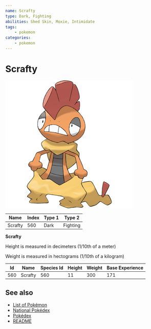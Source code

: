 ```yaml
---
name: Scrafty
type: Dark, Fighting
abilities: Shed Skin, Moxie, Intimidate
tags:
    - pokemon
categories:
    - pokemon
---
```


# Scrafty


![Scrafty](images/560.png)

| **Name** | **Index** | **Type 1** | **Type 2** |
|----|----|----|----|
| Scrafty | 560 | Dark | Fighting  |

**Scrafty** 


Height is measured in decimeters (1/10th of a meter)

Weight is measured in hectograms (1/10th of a kilogram)

| **Id** | **Name** | **Species Id** | **Height** | **Weight** | **Base Experience** |
|--------|----------|----------------|------------|------------|---------------------|
| 560 | Scrafty | 560 | 11 | 300 | 171 |


## See also

- [List of Pokémon](../pokemon.md)
- [National Pokédex](../national_pokedex.md)
- [Pokédex](../pokedex.md)
- [README](../README.md)
